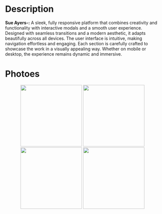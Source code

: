 # Description

**Sue Ayers-:** A sleek, fully responsive platform that combines creativity and functionality with interactive modals and a smooth user experience. Designed with seamless transitions and a modern aesthetic, it adapts beautifully across all devices. The user interface is intuitive, making navigation effortless and engaging. Each section is carefully crafted to showcase the work in a visually appealing way. Whether on mobile or desktop, the experience remains dynamic and immersive.

#  Photoes

<p align="center">
  <img src="![screencapture-127-0-0-1-5500-2025-01-22-04_16_25](https://github.com/user-attachments/assets/aadfd971-2e1e-4236-9cb9-0c35b637de7c) " width="200" style="display:inline-block;" />
  <img src="![Capture](https://github.com/user-attachments/assets/a521d156-14ae-438d-9602-ca79cb1b4d34) " width="200" style="display:inline-block;" />
  <img src="![screencapture-127-0-0-1-5500-2025-01-22-04_15_39](https://github.com/user-attachments/assets/8443464c-6d7f-4d1e-8d2d-e6396ce4c798) " width="200" style="display:inline-block;" />
  <img src="![screencapture-127-0-0-1-5500-2025-01-22-04_19_25](https://github.com/user-attachments/assets/1e407f2a-7fc2-42be-b810-a92ed8040bce) " width="200" style="display:inline-block;" />
</p>
